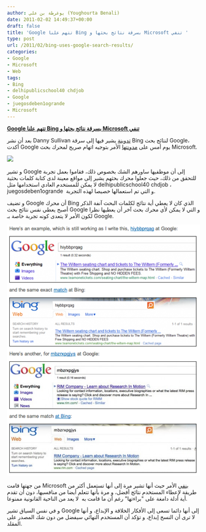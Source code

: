 ```yaml
---
author: يوغرطة بن علي (Youghourta Benali)
date: 2011-02-02 14:49:37+00:00
draft: false
title: 'Google تتهم علنا Bing بسرقة نتائج بحثها و Microsoft تنفي '
type: post
url: /2011/02/bing-uses-google-search-results/
categories:
- Google
- Microsoft
- Web
tags:
- Bing
- delhipublicschool40 chdjob
- Google
- juegosdeben1ogrande
- Microsoft
---
```


**[Google تتهم علنا Bing بسرقة نتائج بحثها و Microsoft تنفي](https://www.it-scoop.com/2011/02/bing-uses-google-search-results)**


بعد أن نشر Danny Sullivan [تدوينة](http://searchengineland.com/google-bing-is-cheating-copying-our-search-results-62914) يشير فيها إلى سرقة Bing لنتائج بحث Google، أكدت Google يوم أمس على [مدونتها](http://googleblog.blogspot.com/2011/02/microsofts-bing-uses-google-search.html?utm_source=feedburner&utm_medium=feed&utm_campaign=Feed:+blogspot/MKuf+%28Official+Google+Blog%29&utm_content=Netvibes) الأمر بتوجيه اتهام صريح لمحرك بحث Microsoft.


[![](http://images-20110201.searchengineland.com/figz/wp-content/seloads/2011/02/The-Bing-Sting-300x619.jpg)
](https://www.it-scoop.com/2011/02/bing-uses-google-search-results)


و تشير Google إلى أن موظفيها ساورهم الشك بخصوص ذلك، فقاموا بعمل تجربة للتحقق من ذلك، حيث جعلوا محرك بحثهم يشير إلى مواقع معينة لدى كتابة كلمات بحثية لا يمكن للمستخدم العادي استخدامها مثل delhipublicschool40 chdjob ، juegosdeben1ogrande  و التي تم استعمالها خصيصا لهذه التجربة.

و تضيف Google أن محرك Bing الذي كان لا يعطي أية نتائج لكلمات البحث آنفة الذكر أصبح يعطي نفس نتائج بحث Google و التي لا يمكن لأي محرك بحث آخر أن يعطيها نظرا لكون الأمر لا يتعدى كونه تجربة خاصة بـ Google.

[![](google-bing.png)
](https://www.it-scoop.com/2011/02/bing-uses-google-search-results)

من جهتها قامت Microsoft [بنفي](http://www.zdnet.com/blog/microsoft/microsoft-we-do-not-copy-googles-results/8557) الأمر حيث أنها تشير مرة إلى أنها تستعمل أكثر من طريقة لإعطاء المستخدم نتائج أفضل، و مرة بأنها تتعلم أيضا من منافسيها، دون أن تقدم أية أدلة دامغة على "براءتها" رغم أن ما قامت به  لا يعد من الناحية القانونية ممنوعا.

و في نفس السياق تشير Google إلى أنها دائما تسعى إلى الأفكار الخلاقة و الإبداع، و أنها لا ترى أن النسخ إبداع، و تؤكد أن المستخدم النهائي سيفضل من دون شك المصدر على المقلد.
